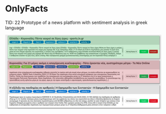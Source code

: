 # OnlyFacts
TID: 22
Prototype of a news platform with sentiment analysis in greek language 

![Elena](dashboard.PNG)
